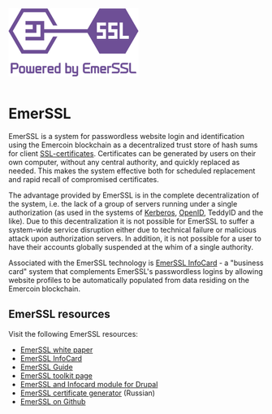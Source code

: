 <div style="overflow:hidden;"><img style="float:left;" src="EmerSSL_logo.png" alt="EmerSSL logo" width="256"></div>
<br>

# EmerSSL

EmerSSL is a system for passwordless website login and identification
using the Emercoin blockchain as a decentralized
trust store of hash sums for client
[SSL-certificates](https://en.wikipedia.org/wiki/SSL_Certificates). Certificates can be generated by users on their own computer, without
any central authority, and quickly replaced as needed. This makes the
system effective both for scheduled replacement and rapid recall of
compromised certificates.

The advantage provided by EmerSSL is in the complete decentralization of
the system, i.e. the lack of a group of servers running under a single
authorization (as used in the systems of
[Kerberos](https://en.wikipedia.org/wiki/Kerberos_(protocol)),
[OpenID](https://en.wikipedia.org/wiki/OpenID), TeddyID and the like). Due to this decentralization it is not possible for EmerSSL to suffer a
system-wide service disruption either due to technical failure or
malicious attack upon authorization servers. In addition, it is not
possible for a user to have their accounts globally suspended at the
whim of a single authority.

Associated with the EmerSSL technology is [EmerSSL
InfoCard](EmerSSL_InfoCard) - a "business card" system that
complements EmerSSL's passwordless logins by allowing website profiles to
be automatically populated from data residing on the Emercoin
blockchain.

EmerSSL resources
----------------

Visit the following EmerSSL resources:

-   [EmerSSL white paper](http://emercoin.com/content/EmerSSL.pdf)
-   [EmerSSL InfoCard](EmerSSL_InfoCard)
-   [EmerSSL Guide](EmerSSL_Guide)
-   [EmerSSL toolkit page](https://pool.emercoin.com/EmerSSL/)
-   [EmerSSL and Infocard module for
    Drupal](https://www.drupal.org/project/emc_ssl)
-   [EmerSSL certificate generator](https://EmerSSL.org) (Russian)
-   [EmerSSL on Github](https://github.com/emercoin/EmerSSL)

